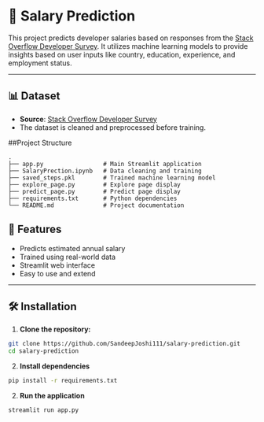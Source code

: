 # 💼 Salary Prediction

This project predicts developer salaries based on responses from the [Stack Overflow Developer Survey](https://survey.stackoverflow.co/). It utilizes machine learning models to provide insights based on user inputs like country, education, experience, and employment status.

---

## 📊 Dataset

- **Source**: [Stack Overflow Developer Survey](https://survey.stackoverflow.co/)
- The dataset is cleaned and preprocessed before training.


##Project Structure
```
.
├── app.py                 # Main Streamlit application
├── SalaryPrection.ipynb   # Data cleaning and training
├── saved_steps.pkl        # Trained machine learning model
├── explore_page.py        # Explore page display
├── predict_page.py        # Predict page display
├── requirements.txt       # Python dependencies
└── README.md              # Project documentation
```
## 🚀 Features

- Predicts estimated annual salary
- Trained using real-world data
- Streamlit web interface
- Easy to use and extend

---

## 🛠️ Installation

1. **Clone the repository:**

```bash
git clone https://github.com/SandeepJoshi111/salary-prediction.git
cd salary-prediction
```

2. **Install dependencies**

```bash
pip install -r requirements.txt
```

2. **Run the application**

```bash
streamlit run app.py
```


